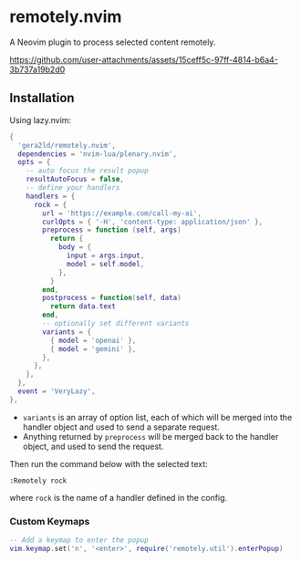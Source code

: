 # remotely.nvim

A Neovim plugin to process selected content remotely.

https://github.com/user-attachments/assets/15ceff5c-97ff-4814-b6a4-3b737a19b2d0

## Installation

Using lazy.nvim:

```lua
{
  'gera2ld/remotely.nvim',
  dependencies = 'nvim-lua/plenary.nvim',
  opts = {
    -- auto focus the result popup
    resultAutoFocus = false,
    -- define your handlers
    handlers = {
      rock = {
        url = 'https://example.com/call-my-ai',
        curlOpts = { '-H', 'content-type: application/json' },
        preprocess = function (self, args)
          return {
            body = {
              input = args.input,
              model = self.model,
            },
          }
        end,
        postprocess = function(self, data)
          return data.text
        end,
        -- optionally set different variants
        variants = {
          { model = 'openai' },
          { model = 'gemini' },
        },
      },
    },
  },
  event = 'VeryLazy',
},
```

- `variants` is an array of option list, each of which will be merged into the handler object and used to send a separate request.
- Anything returned by `preprocess` will be merged back to the handler object, and used to send the request.

Then run the command below with the selected text:

```viml
:Remotely rock
```

where `rock` is the name of a handler defined in the config.

### Custom Keymaps

```lua
-- Add a keymap to enter the popup
vim.keymap.set('n', '<enter>', require('remotely.util').enterPopup)
```

